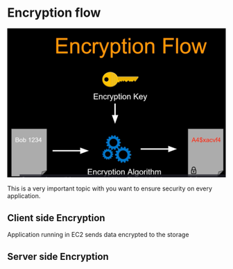 # Encryption flow

![alt text](image.png)

This is a very important topic with you want to ensure security on every application.

## Client side Encryption

Application running in EC2 sends data encrypted to the storage

## Server side Encryption

